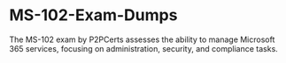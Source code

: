 # MS-102-Exam-Dumps
The MS-102 exam by P2PCerts assesses the ability to manage Microsoft 365 services, focusing on administration, security, and compliance tasks.
